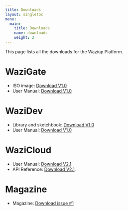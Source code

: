 ```yaml
---
title: Downloads
layout: singletoc
menu:
  main:
    title: Downloads
    name: downloads
    weight: 2
---
```


This page lists all the downloads for the Waziup Platform.

WaziGate
========

- ISO image: [Download V1.0](https://downloads.waziup.io/WaziGate_V1.0.zip)
- User Manual: [Download V1.0](/docs/WaziGate_User_Manual-V1.0.pdf)

WaziDev
=======

- Library and sketchbook: [Download V1.0](https://github.com/Waziup/WaziDev/archive/V1.0.zip)
- User Manual: [Download V1.0](/docs/WaziDev_User_Manual-V1.0.pdf)

WaziCloud
=========

- User Manual: [Download V2.1](/docs/WaziCloud_User_Manual-V2.1.pdf)
- API Reference: [Download V2.1](/docs/WaziCloud_API_Reference-V2.1.pdf).


Magazine
========

- Magazine: [Download issue #1](/docs/WaziupMagazine.pdf)
